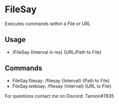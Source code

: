 # FileSay
Executes commands within a File or URL
## Usage
- /FileSay {Interval in ms} {URL/Path to File}
## Commands
- FileSay.filesay: /filesay {Interval} {Path to File}
- FileSay.websay: /filesay {Interval} {URL to File}

For questions contact me on Discord: Tamion#7835